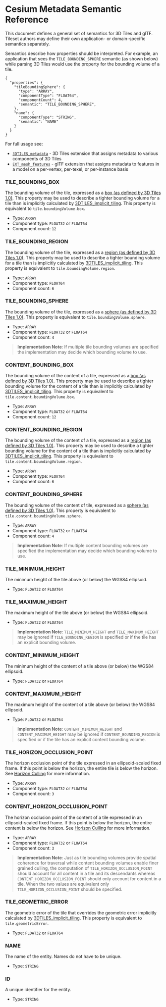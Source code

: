 # Cesium Metadata Semantic Reference

This document defines a general set of semantics for 3D Tiles and glTF. Tileset authors may define their own application- or domain-specific semantics separately.

Semantics describe how properties should be interpreted. For example, an application that sees the `TILE_BOUNDING_SPHERE` semantic (as shown below) while parsing 3D Tiles would use the property for the bounding volume of a tile.

```jsonc
{
  "properties": {
    "tileBoundingSphere": {
      "type": "ARRAY",
      "componentType": "FLOAT64",
      "componentCount": 4,
      "semantic": "TILE_BOUNDING_SPHERE",
    },
    "name": {
      "componentType": "STRING",
      "semantic": "NAME"
    }
  }
}
```

For full usage see:

* [`3DTILES_metadata`](../../../extensions/3DTILES_metadata) - 3D Tiles extension that assigns metadata to various components of 3D Tiles
* [`EXT_mesh_features`](https://github.com/CesiumGS/glTF/tree/3d-tiles-next/extensions/2.0/Vendor/EXT_mesh_features) - glTF extension that assigns metadata to features in a model on a per-vertex, per-texel, or per-instance basis

<!-- omit in toc -->
### **TILE_BOUNDING_BOX**

The bounding volume of the tile, expressed as a [box (as defined by 3D Tiles 1.0)](../../../specification#box). This property may be used to describe a tighter bounding volume for a tile than is implicitly calculated by [3DTILES_implicit_tiling](../../../extensions/3DTILES_implicit_tiling). This property is equivalent to `tile.boundingVolume.box`.

* Type: `ARRAY`
* Component type: `FLOAT32` or `FLOAT64`
* Component count: `12`

<!-- omit in toc -->
### **TILE_BOUNDING_REGION**

The bounding volume of the tile, expressed as a [region (as defined by 3D Tiles 1.0)](../../../specification#region). This property may be used to describe a tighter bounding volume for a tile than is implicitly calculated by [3DTILES_implicit_tiling](../../../extensions/3DTILES_implicit_tiling). This property is equivalent to `tile.boundingVolume.region`.

* Type: `ARRAY`
* Component type: `FLOAT64`
* Component count: `6`

<!-- omit in toc -->
### **TILE_BOUNDING_SPHERE**

The bounding volume of the tile, expressed as a [sphere (as defined by 3D Tiles 1.0)](../../../specification#sphere). This property is equivalent to `tile.boundingVolume.sphere`.

* Type: `ARRAY`
* Component type: `FLOAT32` or `FLOAT64`
* Component count: `4`

> **Implementation Note**: If multiple tile bounding volumes are specified the implementation may decide which bounding volume to use.

<!-- omit in toc -->
### **CONTENT_BOUNDING_BOX**

The bounding volume of the content of a tile, expressed as a [box (as defined by 3D Tiles 1.0)](../../../specification#box). This property may be used to describe a tighter bounding volume for the content of a tile than is implicitly calculated by [3DTILES_implicit_tiling](../../../extensions/3DTILES_implicit_tiling). This property is equivalent to `tile.content.boundingVolume.box`.

* Type: `ARRAY`
* Component type: `FLOAT32` or `FLOAT64`
* Component count: `12`

<!-- omit in toc -->
### **CONTENT_BOUNDING_REGION**

The bounding volume of the content of a tile, expressed as a [region (as defined by 3D Tiles 1.0)](../../../specification#region). This property may be used to describe a tighter bounding volume for the content of a tile than is implicitly calculated by [3DTILES_implicit_tiling](../../../extensions/3DTILES_implicit_tiling). This property is equivalent to `tile.content.boundingVolume.region`.

* Type: `ARRAY`
* Component type: `FLOAT64`
* Component count: `6`

<!-- omit in toc -->
### **CONTENT_BOUNDING_SPHERE**

The bounding volume of the content of  tile, expressed as a [sphere (as defined by 3D Tiles 1.0)](../../../specification#sphere). This property is equivalent to `tile.content.boundingVolume.sphere`.

* Type: `ARRAY`
* Component type: `FLOAT32` or `FLOAT64`
* Component count: `4`

> **Implementation Note**: If multiple content bounding volumes are specified the implementation may decide which bounding volume to use.

<!-- omit in toc -->
### **TILE_MINIMUM_HEIGHT**

The minimum height of the tile above (or below) the WGS84 ellipsoid.

* Type: `FLOAT32` or `FLOAT64`

<!-- omit in toc -->
### **TILE_MAXIMUM_HEIGHT**

The maximum height of the tile above (or below) the WGS84 ellipsoid.

* Type: `FLOAT32` or `FLOAT64`

> **Implementation Note**: `TILE_MINIMUM_HEIGHT` and `TILE_MAXIMUM_HEIGHT` may be ignored if `TILE_BOUNDING_REGION` is specified or if the tile has an explicit bounding volume.

<!-- omit in toc -->
### **CONTENT_MINIMUM_HEIGHT**

The minimum height of the content of a tile above (or below) the WGS84 ellipsoid.

* Type: `FLOAT32` or `FLOAT64`

<!-- omit in toc -->
### **CONTENT_MAXIMUM_HEIGHT**

The maximum height of the content of a tile above (or below) the WGS84 ellipsoid.

* Type: `FLOAT32` or `FLOAT64`

> **Implementation Note**: `CONTENT_MINIMUM_HEIGHT` and `CONTENT_MAXIMUM_HEIGHT` may be ignored if `CONTENT_BOUNDING_REGION` is specified or if the tile has an explicit content bounding volume.

<!-- omit in toc -->
### **TILE_HORIZON_OCCLUSION_POINT**

The horizon occlusion point of the tile expressed in an ellipsoid-scaled fixed frame. If this point is below the horizon, the entire tile is below the horizon. See [Horizon Culling](https://cesium.com/blog/2013/04/25/horizon-culling/) for more information.

* Type: `ARRAY`
* Component type: `FLOAT32` or `FLOAT64`
* Component count: `3`

<!-- omit in toc -->
### **CONTENT_HORIZON_OCCLUSION_POINT**

The horizon occlusion point of the content of a tile expressed in an ellipsoid-scaled fixed frame. If this point is below the horizon, the entire content is below the horizon. See [Horizon Culling](https://cesium.com/blog/2013/04/25/horizon-culling/) for more information.

* Type: `ARRAY`
* Component type: `FLOAT32` or `FLOAT64`
* Component count: `3`

> **Implementation Note**: Just as tile bounding volumes provide spatial coherence for traversal while content bounding volumes enable finer grained culling, the computation of `TILE_HORIZON_OCCLUSION_POINT` should account for all content in a tile and its descendants whereas `CONTENT_HORIZON_OCCLUSION_POINT` should only account for content in a tile. When the two values are equivalent only `TILE_HORIZON_OCCLUSION_POINT` should be specified.

<!-- omit in toc -->
### **TILE_GEOMETRIC_ERROR**

The geometric error of the tile that overrides the geometric error implicitly calculated by [3DTILES_implicit_tiling](../../../extensions/3DTILES_implicit_tiling). This property is equivalent to `tile.geometricError`.

* Type: `FLOAT32` or `FLOAT64`

<!-- omit in toc -->
### **NAME**

The name of the entity. Names do not have to be unique.

* Type: `STRING`

<!-- omit in toc -->
### **ID**

A unique identifier for the entity.

* Type: `STRING`
